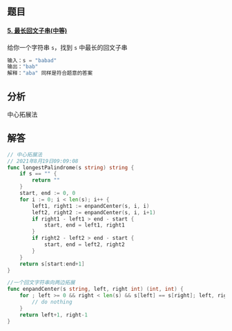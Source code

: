 ## 题目

#### [5. 最长回文子串(中等)](https://leetcode-cn.com/problems/longest-palindromic-substring/)

给你一个字符串 `s`，找到 `s` 中最长的回文子串

```go
输入：s = "babad"
输出："bab"
解释："aba" 同样是符合题意的答案
```



## 分析

中心拓展法

## 解答

```go
// 中心拓展法
// 2021年8月19日09:09:08
func longestPalindrome(s string) string {
    if s == "" {
        return ""
    }
    start, end := 0, 0
    for i := 0; i < len(s); i++ {
        left1, right1 := enpandCenter(s, i, i)
        left2, right2 := enpandCenter(s, i, i+1)
        if right1 - left1 > end - start {
            start, end = left1, right1
        }
        if right2 - left2 > end - start {
            start, end = left2, right2
        }
    }
    return s[start:end+1]
}

//一个回文字符串向两边拓展
func enpandCenter(s string, left, right int) (int, int) {
    for ; left >= 0 && right < len(s) && s[left] == s[right]; left, right = left-1, right+1 {
        // do nothing   
    }
    return left+1, right-1
}
```

